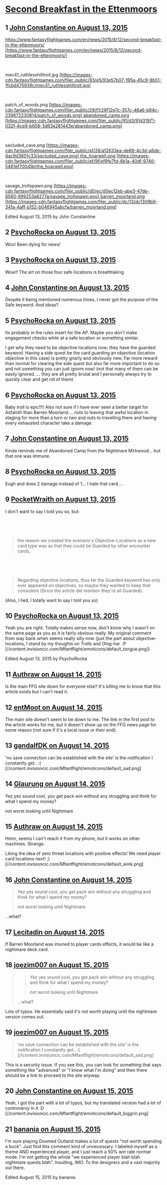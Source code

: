 # [Second Breakfast in the Ettenmoors](https://community.fantasyflightgames.com/topic/184993-second-breakfast-in-the-ettenmoors/)

## 1 [John Constantine on August 13, 2015](https://community.fantasyflightgames.com/topic/184993-second-breakfast-in-the-ettenmoors/?do=findComment&comment=1733925)

https://www.fantasyflightgames.com/en/news/2015/8/12/second-breakfast-in-the-ettenmoors/ [https://www.fantasyflightgames.com/en/news/2015/8/12/second-breakfast-in-the-ettenmoors/]

 

mec41_ruthlesshilltroll.jpg [https://images-cdn.fantasyflightgames.com/filer_public/93/e5/93e57b07-195a-45c9-8b51-1fcbd475939c/mec41_ruthlesshilltroll.jpg]

 

patch_of_woods.png [https://images-cdn.fantasyflightgames.com/filer_public/29/f1/29f12e7c-357c-46a6-b84c-239672230814/patch_of_woods.png] abandoned_camp.png [https://images-cdn.fantasyflightgames.com/filer_public/91/d3/91d31971-032f-4ce9-b608-3d63e281443e/abandoned_camp.png]

 

secluded_cave.png [https://images-cdn.fantasyflightgames.com/filer_public/a1/26/a12633ea-de89-4c3d-a6de-4ac9d3601c33/secluded_cave.png] the_hoarwell.png [https://images-cdn.fantasyflightgames.com/filer_public/ef/9f/ef9fe7fd-6b1a-40df-9746-5481ef700d5b/the_hoarwell.png]

 

savage_trollspawn.png [https://images-cdn.fantasyflightgames.com/filer_public/d0/ec/d0ec12eb-abe3-47de-8560-899253a8277a/savage_trollspawn.png] barren_moorland.png [https://images-cdn.fantasyflightgames.com/filer_public/dc/13/dc1309b9-341a-4aff-b152-b046945abcfa/barren_moorland.png]

Edited August 13, 2015 by John Constantine

## 2 [PsychoRocka on August 13, 2015](https://community.fantasyflightgames.com/topic/184993-second-breakfast-in-the-ettenmoors/?do=findComment&comment=1733930)

Woo! Been dying for news!

## 3 [PsychoRocka on August 13, 2015](https://community.fantasyflightgames.com/topic/184993-second-breakfast-in-the-ettenmoors/?do=findComment&comment=1733932)

Wow!! The art on those four safe locations is breathtaking

## 4 [John Constantine on August 13, 2015](https://community.fantasyflightgames.com/topic/184993-second-breakfast-in-the-ettenmoors/?do=findComment&comment=1733937)

Despite it being mentioned numerous times, I never got the purpose of the Safe keyword. And ideas?

## 5 [PsychoRocka on August 13, 2015](https://community.fantasyflightgames.com/topic/184993-second-breakfast-in-the-ettenmoors/?do=findComment&comment=1733956)

Its probably in the rules insert for the AP. Maybe you don't make engagement checks while at a safe location or something similar. 

I get why they need to be objective locations now; they have the guarded keyword. Having a side quest be the card guarding an objective (location objective in this case) is pretty gnarly and obviously new. Far more reward than normal for clearing the side quest but also far more important to do so and not something you can just ignore now! (not that many of them can be easily ignored..... they are all pretty brutal and I personally always try to quickly clear and get rid of them) 

## 6 [PsychoRocka on August 13, 2015](https://community.fantasyflightgames.com/topic/184993-second-breakfast-in-the-ettenmoors/?do=findComment&comment=1733960)

Baby troll is epic!!!! Also not sure if I have ever seen a better target for Asfaloth than Barren Moorland.... nuts to leaving that awful location in staging for more than a turn or two and nuts to travelling there and having every exhausted character take a damage.

## 7 [John Constantine on August 13, 2015](https://community.fantasyflightgames.com/topic/184993-second-breakfast-in-the-ettenmoors/?do=findComment&comment=1733973)

Kinda reminds me of Abandoned Camp from the Nightmare Mirkwood... but that one was immune.

## 8 [PsychoRocka on August 13, 2015](https://community.fantasyflightgames.com/topic/184993-second-breakfast-in-the-ettenmoors/?do=findComment&comment=1733979)

Eugh and does 2 damage instead of 1... I hate that card.... 

## 9 [PocketWraith on August 13, 2015](https://community.fantasyflightgames.com/topic/184993-second-breakfast-in-the-ettenmoors/?do=findComment&comment=1734008)

I don't want to say I told you so, but:

 

 

> the reason we created the scenario's Objective-Locations as a new card type was so that they could be Guarded by other encounter cards,

 

 

> Regarding objective locations, thus far the Guarded keyword has only ever appeared on objectives, so maybe they wanted to keep that consistent (Since the article did mention they're all Guarded).

(Also, I lied, I totally want to say I told you so)

## 10 [PsychoRocka on August 13, 2015](https://community.fantasyflightgames.com/topic/184993-second-breakfast-in-the-ettenmoors/?do=findComment&comment=1734019)

Yeah you are right. Totally makes sense now, don't know why I wasn't on the same page as you as it is fairly obvious really. My original comment from way back when seems really silly now (just the part about objective-locations, I stand by my thoughts on Trolls and Olog-hai  :P [//content.invisioncic.com/Mfantflight/emoticons/default_tongue.png])

Edited August 13, 2015 by PsychoRocka

## 11 [Authraw on August 14, 2015](https://community.fantasyflightgames.com/topic/184993-second-breakfast-in-the-ettenmoors/?do=findComment&comment=1735295)

Is the main FFG site down for everyone else? It's killing me to know that this article exists but I can't read it.

## 12 [entMoot on August 14, 2015](https://community.fantasyflightgames.com/topic/184993-second-breakfast-in-the-ettenmoors/?do=findComment&comment=1735302)

The main site doesn't seem to be down to me. The link in the first post to the article works for me, but it doesn't show up on the FFG news page for some reason (not sure if it's a local issue or their end).

## 13 [gandalfDK on August 14, 2015](https://community.fantasyflightgames.com/topic/184993-second-breakfast-in-the-ettenmoors/?do=findComment&comment=1735335)

'no save connection can be established with the site' is the notification I constantly get.. :( [//content.invisioncic.com/Mfantflight/emoticons/default_sad.png]

## 14 [Glaurung on August 14, 2015](https://community.fantasyflightgames.com/topic/184993-second-breakfast-in-the-ettenmoors/?do=findComment&comment=1735359)

Yez yes sound cool, you get pack win without any struggling and think for what I spend my money?

not worst looking until Nightmare

## 15 [Authraw on August 14, 2015](https://community.fantasyflightgames.com/topic/184993-second-breakfast-in-the-ettenmoors/?do=findComment&comment=1735454)

Hmm, seems I can't reach it from my phone, but it works on other machines. Strange.

Liking the idea of zero threat locations with positive effects! We need player card locations next! ;) [//content.invisioncic.com/Mfantflight/emoticons/default_wink.png]

## 16 [John Constantine on August 14, 2015](https://community.fantasyflightgames.com/topic/184993-second-breakfast-in-the-ettenmoors/?do=findComment&comment=1735637)

> Yez yes sound cool, you get pack win without any struggling and think for what I spend my money?
> 
> not worst looking until Nightmare

...what?

## 17 [Lecitadin on August 14, 2015](https://community.fantasyflightgames.com/topic/184993-second-breakfast-in-the-ettenmoors/?do=findComment&comment=1735818)

If Barren Moorland was imuned to player cards effects, it would be like a nightmare deck card.

## 18 [joezim007 on August 15, 2015](https://community.fantasyflightgames.com/topic/184993-second-breakfast-in-the-ettenmoors/?do=findComment&comment=1737252)

> > Yez yes sound cool, you get pack win without any struggling and think for what I spend my money?
> > 
> > not worst looking until Nightmare
> 
> ...what?

Lots of typos. He essentially said it's not worth playing until the nightmare version comes out.

## 19 [joezim007 on August 15, 2015](https://community.fantasyflightgames.com/topic/184993-second-breakfast-in-the-ettenmoors/?do=findComment&comment=1737254)

> 'no save connection can be established with the site' is the notification I constantly get.. :( [//content.invisioncic.com/Mfantflight/emoticons/default_sad.png]

This is a security issue. If you see this, you can look for something that says something like "advanced" or "I know what I'm doing" and then there should be a link to proceed to the site anyway.

## 20 [John Constantine on August 15, 2015](https://community.fantasyflightgames.com/topic/184993-second-breakfast-in-the-ettenmoors/?do=findComment&comment=1737311)

Yeah, I got the part with a lot of typos, but my translated version had a lot of controversy in it :D [//content.invisioncic.com/Mfantflight/emoticons/default_biggrin.png]

## 21 [banania on August 15, 2015](https://community.fantasyflightgames.com/topic/184993-second-breakfast-in-the-ettenmoors/?do=findComment&comment=1737423)

I'm sure playing Doomed Outland makes a lot of quests "not worth spending a buck". Just find this comment kind of unnecessary. I labeled myself as a theme AND experienced player, and I just reach a 50% win rate normal mode. I'm not getting the whole "we experienced player blah blah nightmare quests blah". Insulting, IMO. To the designers and a vast majority out there.

Edited August 15, 2015 by banania


